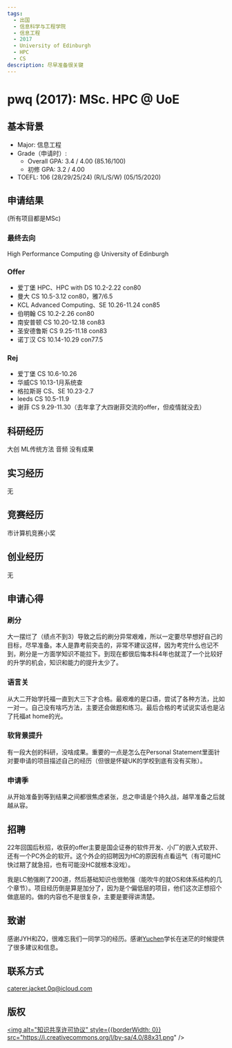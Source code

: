 ```yaml
---
tags:
  - 出国
  - 信息科学与工程学院
  - 信息工程
  - 2017
  - University of Edinburgh
  - HPC
  - CS
description: 尽早准备很关键
---
```

# pwq (2017): MSc. HPC @ UoE

<!-- > <名称> (<本科入学年份>)：<去向，尽量简短，因为标题太长就不美观> -->

## 基本背景

- Major: 信息工程
- Grade（申请时）:
  - Overall GPA: 3.4 / 4.00 (85.16/100)
  - 初修 GPA: 3.2 / 4.00
- TOEFL: 106 (28/29/25/24) (R/L/S/W) (05/15/2020)

<!-- > 雅思等其他考试遵照类似格式即可 -->

## 申请结果

(所有项目都是MSc)

### 最终去向

High Performance Computing @ University of Edinburgh

<!-- > 项目 @ 学校 -->

### Offer

- 爱丁堡 HPC、HPC with DS 10.2-2.22 con80
- 曼大 CS 10.5-3.12 con80，雅7/6.5
- KCL Advanced Computing、SE 10.26-11.24 con85
- 伯明翰 CS 10.2-2.26 con80
- 南安普顿 CS 10.20-12.18 con83
- 圣安德鲁斯 CS 9.25-11.18 con83
- 诺丁汉 CS 10.14-10.29 con77.5

### Rej

- 爱丁堡 CS 10.6-10.26
- 华威CS 10.13-1月系统查
- 格拉斯哥 CS、SE 10.23-2.7
- leeds CS 10.5-11.9
- 谢菲 CS 9.29-11.30（去年拿了大四谢菲交流的offer，但疫情就没去）

<!-- > 这部分的学校名和专业名的简称如果比较常见的话可以简称，因为列表可能会很长，如果都写全称的话可能会显得拥挤 -->

## 科研经历

大创 ML传统方法 音频 没有成果

## 实习经历

无

<!-- > 职称 @ 公司 (开始日期 - 结束日期） -->

## 竞赛经历

市计算机竞赛小奖

## 创业经历

无

## 申请心得

### 刷分

大一摆烂了（绩点不到3）导致之后的刷分异常艰难，所以一定要尽早想好自己的目标，尽早准备。本人是靠考前突击的，非常不建议这样，因为考完什么也记不到，刷分是一方面学知识不能拉下。到现在都很后悔本科4年也就混了一个比较好的升学的机会，知识和能力的提升太少了。

### 语言关

从大二开始学托福一直到大三下才合格。最艰难的是口语，尝试了各种方法，比如一对一。自己没有啥巧方法，主要还会做题和练习。最后合格的考试说实话也是沾了托福at home的光。

### 软背景提升

有一段大创的科研，没啥成果。重要的一点是怎么在Personal Statement里面针对要申请的项目描述自己的经历（但很是怀疑UK的学校到底有没有买账）。

### 申请季

从开始准备到等到结果之间都很焦虑紧张，总之申请是个持久战，越早准备之后就越从容。

## 招聘

22年回国后秋招，收获的offer主要是国企证券的软件开发、小厂的嵌入式软开、还有一个PC外企的软开。这个外企的招聘因为HC的原因有点看运气（有可能HC快过期了就急招，也有可能没HC就根本没戏）。

我是LC勉强刷了200道，然后基础知识也很勉强（能吹牛的就OS和体系结构的几个章节）。项目经历倒是算是加分了，因为是个偏低层的项目，他们这次正想招个做底层的。做的内容也不是很复杂，主要是要得讲清楚。

## 致谢

感谢JYH和ZQ，很难忘我们一同学习的经历。感谢[Yuchen](../2015/yuchen)学长在迷茫的时候提供了很多建议和信息。

## 联系方式

caterer.jacket.0q@icloud.com

<!-- <这部分optional> -->

## 版权

<a rel="license" href="http://creativecommons.org/licenses/by-sa/4.0/"> <!-- markdownlint-disable MD033 -->
  <img alt="知识共享许可协议" style={{borderWidth: 0}} src="https://i.creativecommons.org/l/by-sa/4.0/88x31.png" />
</a>

